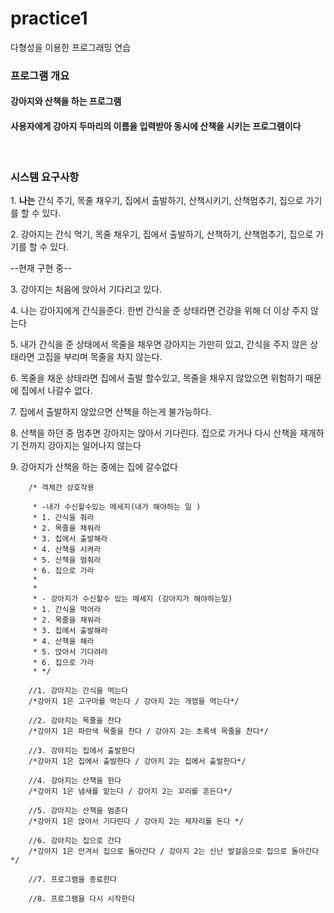 # practice1
<p>다형성을 이용한 프로그래밍 연습</p>
<h3>프로그램 개요</h3>

<h4>강아지와 산책을 하는 프로그램</h4>
<h4>사용자에게 강아지 두마리의 이름을 입력받아 동시에 산책을 시키는 프로그램이다</h4>
<br>
<h3>시스템 요구사항</h3>
<p>1. <b>나는</b> 간식 주기, 목줄 채우기, 집에서 출발하기, 산책시키기, 산책멈추기, 집으로 가기를 할 수 있다.</p>
<p>2. </b>강아지는 간식 먹기, 목줄 채우기, 집에서 출발하기, 산책하기, 산책멈추기, 집으로 가기를 할 수 있다.</p>

--현재 구현 중--
<p>3. 강아지는 처음에 앉아서 기다리고 있다.</p>
<p>4. 나는 강아지에게 간식을준다. 한번 간식을 준 상태라면 건강을 위해 더 이상 주지 않는다</p>
<p>5. 내가 간식을 준 상태에서 목줄을 채우면 강아지는 가만히 있고, 간식을 주지 않은 상태라면 고집을 부리며 목줄을 차지 않는다.</p>
<p>6. 목줄을 채운 상태라면 집에서 출발 할수있고, 목줄을 채우지 않았으면 위험하기 때문에 집에서 나갈수 없다. </p>
<p>7. 집에서 출발하지 않았으면 산책을 하는게 불가능하다. </p>
<p>8. 산책을 하던 중 멈추면 강아지는 앉아서 기다린다. 집으로 가거나 다시 산책을 재개하기 전까지 강아지는 일어나지 않는다</p>
<p>9. 강아지가 산책을 하는 중에는 집에 갈수없다 </p>
<p></p>


        /* 객체간 상호작용
        
         * -내가 수신할수있는 메세지(내가 해야하는 일 )
         * 1. 간식을 줘라
         * 2. 목줄을 채워라
         * 3. 집에서 출발해라
         * 4. 산책을 시켜라
         * 5. 산책을 멈춰라
         * 6. 집으로 가라
         *
         *
         * - 강아지가 수신할수 있는 메세지 (강아지가 해야하는일)
         * 1. 간식을 먹어라
         * 2. 목줄을 채워라
         * 3. 집에서 출발해라
         * 4. 산책을 해라
         * 5. 앉아서 기다려라
         * 6. 집으로 가라
         * */

        //1. 강아지는 간식을 먹는다
        /*강아지 1은 고구마를 먹는다 / 강아지 2는 개껌을 먹는다*/

        //2. 강아지는 목줄을 찬다
        /*강아지 1은 파란색 목줄을 찬다 / 강아지 2는 초록색 목줄을 찬다*/

        //3. 강아지는 집에서 출발한다
        /*강아지 1은 집에서 출발한다 / 강아지 2는 집에서 출발한다*/

        //4. 강아지는 산책을 한다
        /*강아지 1은 냄새를 맡는다 / 강아지 2는 꼬리를 흔든다*/

        //5. 강아지는 산책을 멈춘다
        /*강아지 1은 앉아서 기다린다 / 강아지 2는 제자리를 돈다 */

        //6. 강아지는 집으로 간다
        /*강아지 1은 안겨서 집으로 돌아간다 / 강아지 2는 신난 발걸음으로 집으로 돌아간다*/

        //7. 프로그램을 종료한다

        //8. 프로그램을 다시 시작한다
